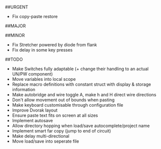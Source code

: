 ##URGENT
* Fix copy-paste restore

##MAJOR

##MINOR
* Fix Stretcher powered by diode from flank
* Fix delay in some key presses

##TODO
* Make Switches fully adaptable (+ change their handling to an actual UN/PW component)
* Move variables into local scope
* Replace macro definitions with constant struct with display & storage information
* Make autobridge and wire toggle A, make h and H direct wire directions
* Don't allow movement out of bounds when pasting
* Make keyboard customisable through configuration file
* Improve Dvorak layout
* Ensure paste text fits on screen at all sizes
* Implement autosave
* Allow directory hopping when load/save autocomplete/project name
* Implement smart far copy (jump to end of circuit)
* Make delay multi-directional
* Move load/save into seperate file
